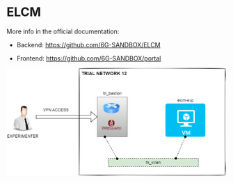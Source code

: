 # ELCM

More info in the official documentation: 

- Backend: https://github.com/6G-SANDBOX/ELCM

- Frontend: https://github.com/6G-SANDBOX/portal

![elcm](https://github.com/6G-SANDBOX/6G-Library/blob/assets/elcm/elcm.png)
